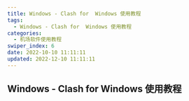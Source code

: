 ```yaml
---
title: Windows - Clash for  Windows 使用教程
tags:
  - Windows - Clash for  Windows 使用教程
categories:
  - 机场软件使用教程
swiper_index: 6
date: 2022-10-10 11:11:11
updated: 2022-12-10 11:11:11
---
```

## Windows - Clash for  Windows 使用教程
